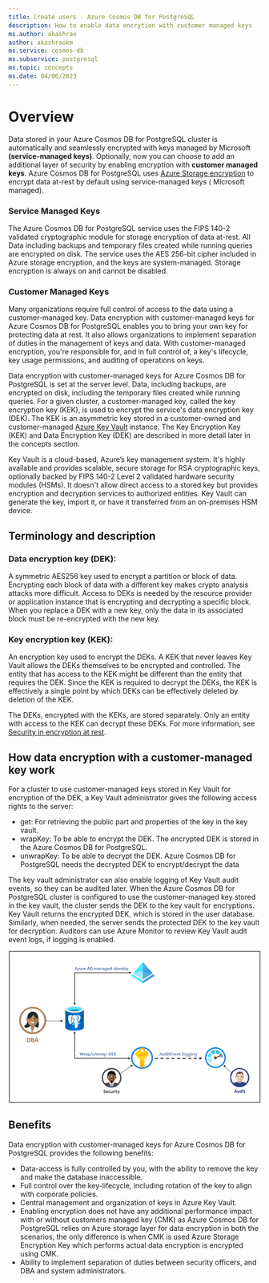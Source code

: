 ```yaml
---
title: Create users - Azure Cosmos DB for PostgreSQL
description: How to enable data encrytion with customer managed keys
ms.author: akashrao
author: akashraokm
ms.service: cosmos-db
ms.subservice: postgresql
ms.topic: concepts
ms.date: 04/06/2023
---
```


# Overview 

Data stored in your Azure Cosmos DB for PostgreSQL cluster is automatically and seamlessly encrypted with keys managed by Microsoft **(service-managed keys)**. Optionally, now you can choose to add an additional layer of security by enabling encryption with **customer managed keys**. Azure Cosmos DB for PostgreSQL uses [Azure Storage encryption](/azure/storage/common/storage-service-encryption.md) to encrypt data at-rest by default using service-managed keys ( Microsoft managed).

### Service Managed Keys

The Azure Cosmos DB for PostgreSQL service uses the FIPS 140-2 validated cryptographic module for storage encryption of data at-rest. All Data including backups and temporary files created while running queries are encrypted on disk. The service uses the AES 256-bit cipher included in Azure storage encryption, and the keys are system-managed. Storage encryption is always on and cannot be disabled.

### Customer Managed Keys

Many organizations require full control of access to the data using a customer-managed key. Data encryption with customer-managed keys for Azure Cosmos DB for PostgreSQL enables you to bring your own key for protecting data at rest. It also allows organizations to implement separation of duties in the management of keys and data. With customer-managed encryption, you're responsible for, and in full control of, a key's lifecycle, key usage permissions, and auditing of operations on keys.

Data encryption with customer-managed keys for Azure Cosmos DB for PostgreSQL is set at the server level. Data, including backups, are encrypted on disk, including the temporary files created while running queries. For a given cluster, a customer-managed key, called the key encryption key (KEK), is used to encrypt the service's data encryption key (DEK). The KEK is an asymmetric key stored in a customer-owned and customer-managed [Azure Key Vault](https://azure.microsoft.com/services/key-vault/) instance. The Key Encryption Key (KEK) and Data Encryption Key (DEK) are described in more detail later in the concepts section.

Key Vault is a cloud-based, Azure’s key management system. It's highly available and provides scalable, secure storage for RSA cryptographic keys, optionally backed by FIPS 140-2 Level 2 validated hardware security modules (HSMs). It doesn't allow direct access to a stored key but provides encryption and decryption services to authorized entities. Key Vault can generate the key, import it, or have it transferred from an on-premises HSM device.


## Terminology and description

### Data encryption key (DEK):
A symmetric AES256 key used to encrypt a partition or block of data. Encrypting each block of data with a different key makes crypto analysis attacks more difficult. Access to DEKs is needed by the resource provider or application instance that is encrypting and decrypting a specific block. When you replace a DEK with a new key, only the data in its associated block must be re-encrypted with the new key.

### Key encryption key (KEK): 
An encryption key used to encrypt the DEKs. A KEK that never leaves Key Vault allows the DEKs themselves to be encrypted and controlled. The entity that has access to the KEK might be different than the entity that requires the DEK. Since the KEK is required to decrypt the DEKs, the KEK is effectively a single point by which DEKs can be effectively deleted by deletion of the KEK.

The DEKs, encrypted with the KEKs, are stored separately. Only an entity with access to the KEK can decrypt these DEKs. For more information, see [Security in encryption at rest](/azure/security/fundamentals/encryption-atrest.md).

## How data encryption with a customer-managed key work 

For a cluster to use customer-managed keys stored in Key Vault for encryption of the DEK, a Key Vault administrator gives the following access rights to the server:

* get: For retrieving the public part and properties of the key in the key vault.
* wrapKey: To be able to encrypt the DEK. The encrypted DEK is stored in the Azure Cosmos DB for PostgreSQL.
* unwrapKey: To be able to decrypt the DEK. Azure Cosmos DB for PostgreSQL needs the decrypted DEK to encrypt/decrypt the data

The key vault administrator can also enable logging of Key Vault audit events, so they can be audited later.
When the Azure Cosmos DB for PostgreSQL cluster is configured to use the customer-managed key stored in the key vault, the cluster sends the DEK to the key vault for encryptions. Key Vault returns the encrypted DEK, which is stored in the user database. Similarly, when needed, the server sends the protected DEK to the key vault for decryption. Auditors can use Azure Monitor to review Key Vault audit event logs, if logging is enabled.

![Architecture of Data Enrcryption with Customer Managed Keys](media/concepts-customer-managed-keys/Architecture.png)

## Benefits

Data encryption with customer-managed keys for Azure Cosmos DB for PostgreSQL provides the following benefits:

* Data-access is fully controlled by you, with the ability to remove the key and make the database inaccessible.
* Full control over the key-lifecycle, including rotation of the key to align with corporate policies.
* Central management and organization of keys in Azure Key Vault.
* Enabling encryption does not have any additional performance impact with or without customers managed key (CMK) as Azure Cosmos DB for PostgreSQL relies on Azure storage layer for data encryption in both the scenarios, the only difference is when CMK is used Azure Storage Encryption Key which performs actual data encryption is encrypted using CMK.
* Ability to implement separation of duties between security officers, and DBA and system administrators.